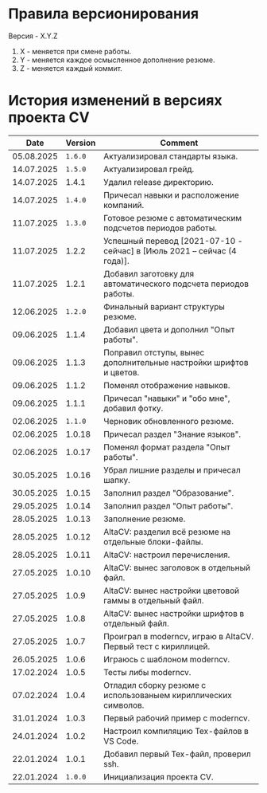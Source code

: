 # Правила версионирования

Версия - X.Y.Z

1. X - меняется при смене работы.
2. Y - меняется каждое осмысленное дополнение резюме.
3. Z - меняется каждый коммит.

# История изменений в версиях проекта CV

| Date       | Version              | Comment
| -----------|----------------------|---------------------------------------------------------
| 05.08.2025 | `1.6.0`              | Актуализировал стандарты языка.
| 14.07.2025 | `1.5.0`              | Актуализировал грейд.
| 14.07.2025 |  1.4.1               | Удалил release директорию.
| 14.07.2025 | `1.4.0`              | Причесал навыки и расположение компаний.
| 11.07.2025 | `1.3.0`              | Готовое резюме с автоматическим подсчетов периодов работы.
| 11.07.2025 |  1.2.2               | Успешный перевод [2021-07-10 - сейчас] в [Июль 2021 – сейчас (4 года)].
| 11.07.2025 |  1.2.1               | Добавил заготовку для автоматического подсчета периодов работы.
| 12.06.2025 | `1.2.0`              | Финальный вариант структуры резюме.
| 09.06.2025 |  1.1.4               | Добавил цвета и дополнил "Опыт работы".
| 09.06.2025 |  1.1.3               | Поправил отступы, вынес дополнительные настройки шрифтов и цветов.
| 09.06.2025 |  1.1.2               | Поменял отображение навыков.
| 09.06.2025 |  1.1.1               | Причесал "навыки" и "обо мне", добавил фотку.
| 02.06.2025 | `1.1.0`              | Черновик обновленного резюме.
| 02.06.2025 |  1.0.18              | Причесал раздел "Знание языков".
| 02.06.2025 |  1.0.17              | Поменял формат раздела "Опыт работы".
| 30.05.2025 |  1.0.16              | Убрал лишние разделы и причесал шапку.
| 30.05.2025 |  1.0.15              | Заполнил раздел "Образование".
| 29.05.2025 |  1.0.14              | Заполнил раздел "Опыт работы".
| 28.05.2025 |  1.0.13              | Заполнение резюме.
| 28.05.2025 |  1.0.12              | AltaCV: разделил всё резюме на отдельные блоки-файлы.
| 28.05.2025 |  1.0.11              | AltaCV: настроил перечисления.
| 27.05.2025 |  1.0.10              | AltaCV: вынес заголовок в отдельный файл.
| 27.05.2025 |  1.0.9               | AltaCV: вынес настройки цветовой гаммы в отдельный файл.
| 27.05.2025 |  1.0.8               | AltaCV: вынес настройки шрифтов в отдельный файл.
| 27.05.2025 |  1.0.7               | Проиграл в moderncv, играю в AltaCV. Первый тест с кириллицей.
| 26.05.2025 |  1.0.6               | Играюсь с шаблоном moderncv.
| 17.02.2024 |  1.0.5               | Тесты либы moderncv.
| 07.02.2024 |  1.0.4               | Отладил сборку резюме с использованыем кириллических символов.
| 31.01.2024 |  1.0.3               | Первый рабочий пример с moderncv.
| 24.01.2024 |  1.0.2               | Настроил компиляцию Tex-файлов в VS Code.
| 22.01.2024 |  1.0.1               | Добавил первый Tex-файл, проверил ssh.
| 22.01.2024 | `1.0.0`              | Инициализация проекта CV.